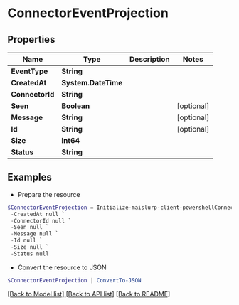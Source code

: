 # ConnectorEventProjection
## Properties

Name | Type | Description | Notes
------------ | ------------- | ------------- | -------------
**EventType** | **String** |  | 
**CreatedAt** | **System.DateTime** |  | 
**ConnectorId** | **String** |  | 
**Seen** | **Boolean** |  | [optional] 
**Message** | **String** |  | [optional] 
**Id** | **String** |  | [optional] 
**Size** | **Int64** |  | 
**Status** | **String** |  | 

## Examples

- Prepare the resource
```powershell
$ConnectorEventProjection = Initialize-maislurp-client-powershellConnectorEventProjection  -EventType null `
 -CreatedAt null `
 -ConnectorId null `
 -Seen null `
 -Message null `
 -Id null `
 -Size null `
 -Status null
```

- Convert the resource to JSON
```powershell
$ConnectorEventProjection | ConvertTo-JSON
```

[[Back to Model list]](../README#documentation-for-models) [[Back to API list]](../README#documentation-for-api-endpoints) [[Back to README]](../README)


